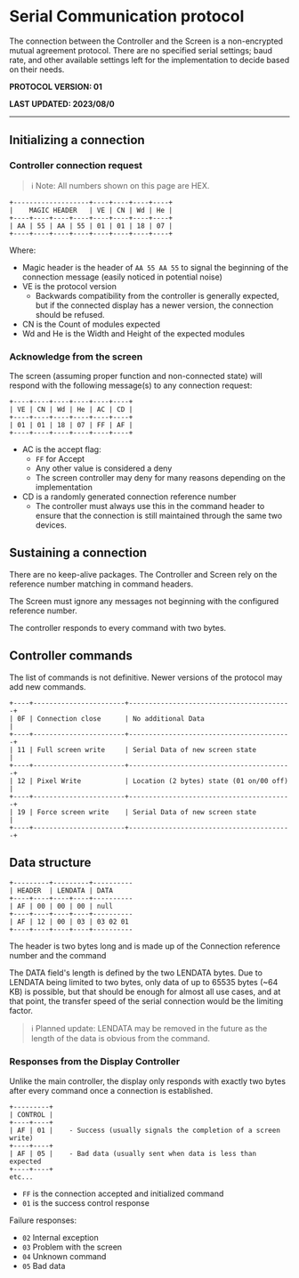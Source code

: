 # Serial Communication protocol

The connection between the Controller and the Screen is a non-encrypted mutual agreement protocol. There are no specified serial settings; baud rate, and other available settings left for the implementation to decide based on their needs.

**PROTOCOL VERSION: 01**

**LAST UPDATED: 2023/08/0**

----

## Initializing a connection
### Controller connection request
> :information_source: Note: All numbers shown on this page are HEX.
```
+-------------------+----+----+----+----+
|    MAGIC HEADER   | VE | CN | Wd | He |
+----+----+----+----+----+----+----+----+
| AA | 55 | AA | 55 | 01 | 01 | 18 | 07 |
+----+----+----+----+----+----+----+----+
```

Where:
- Magic header is the header of `AA 55 AA 55` to signal the beginning of the connection message (easily noticed in potential noise)
- VE is the protocol version
  - Backwards compatibility from the controller is generally expected, but if the connected display has a newer version, the connection should be refused.
- CN is the Count of modules expected
- Wd and He is the Width and Height of the expected modules

### Acknowledge from the screen
The screen (assuming proper function and non-connected state) will respond with the following message(s) to any connection request:
```
+----+----+----+----+----+----+
| VE | CN | Wd | He | AC | CD |
+----+----+----+----+----+----+
| 01 | 01 | 18 | 07 | FF | AF |
+----+----+----+----+----+----+
```
- AC is the accept flag: 
  - `FF` for Accept
  - Any other value is considered a deny 
  - The screen controller may deny for many reasons depending on the implementation
- CD is a randomly generated connection reference number
  - The controller must always use this in the command header to ensure that the connection is still maintained through the same two devices. 

## Sustaining a connection

There are no keep-alive packages. The Controller and Screen rely on the reference number matching in command headers.

The Screen must ignore any messages not beginning with the configured reference number.

The controller responds to every command with two bytes.

## Controller commands

The list of commands is not definitive. Newer versions of the protocol may add new commands.
```
+----+-----------------------+-----------------------------------------+
| 0F | Connection close      | No additional Data                      |
+----+-----------------------+-----------------------------------------+
| 11 | Full screen write     | Serial Data of new screen state         |
+----+-----------------------+-----------------------------------------+
| 12 | Pixel Write           | Location (2 bytes) state (01 on/00 off) |
+----+-----------------------+-----------------------------------------+
| 19 | Force screen write    | Serial Data of new screen state         |
+----+-----------------------+-----------------------------------------+
```

## Data structure
```
+---------+---------+----------
| HEADER  | LENDATA | DATA
+----+----+----+----+----------
| AF | 00 | 00 | 00 | null
+----+----+----+----+----------
| AF | 12 | 00 | 03 | 03 02 01 
+----+----+----+----+----------
```
The header is two bytes long and is made up of the Connection reference number and the command

The DATA field's length is defined by the two LENDATA bytes. Due to LENDATA being limited to two bytes, only data of up to 65535 bytes (~64 KB) is possible, but that should be enough for almost all use cases, and at that point, the transfer speed of the serial connection would be the limiting factor.

> :information_source: Planned update: LENDATA may be removed in the future as the length of the data is obvious from the command.

### Responses from the Display Controller
Unlike the main controller, the display only responds with exactly two bytes after every command once a connection is established.
```
+---------+
| CONTROL |
+----+----+
| AF | 01 |    - Success (usually signals the completion of a screen write)
+----+----+
| AF | 05 |    - Bad data (usually sent when data is less than expected
+----+----+
etc...
```
- `FF` is the connection accepted and initialized command
- `01` is the success control response

Failure responses:
- `02` Internal exception
- `03` Problem with the screen
- `04` Unknown command
- `05` Bad data

